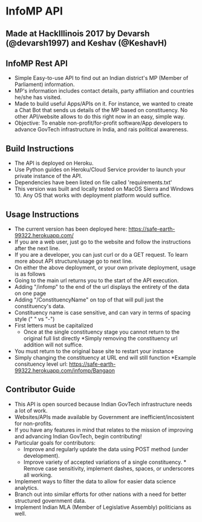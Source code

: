 # InfoMP API

## Made at HackIllinois 2017 by Devarsh (@devarsh1997) and Keshav (@KeshavH)

## InfoMP Rest API
  * Simple Easy-to-use API to find out an Indian district's MP (Member of Parliament) information.
  * MP's information includes contact details, party affiliation and countries he/she has visited.
  * Made to build useful Apps/APIs on it. For instance, we wanted to create a Chat Bot that sends us details of the MP
    based on constituency. No other API/website allows to do this right now in an easy, simple way.
  * Objective: To enable non-profit/for-profit software/App developers to advance GovTech infrastructure in India, and rais political awareness.
 
## Build Instructions

   * The API is deployed on Heroku.
   * Use Python guides on Heroku/Cloud Service provider to launch your private instance of the API.
   * Dependencies have been listed on file called 'requirements.txt'
   * This version was built and locally tested on MacOS Sierra and Windows 10. Any OS that works with deployment platform would suffice.
   
## Usage Instructions
   * The current version has been deployed here: https://safe-earth-99322.herokuapp.com/   
   * If you are a web user, just go to the website and follow the instructions after the next line.
   * If you are a developer,  you can just curl or do a GET request. To learn more about API structure/usage go to next line.     
   * On either the above deployment, or your own private deployment, usage is as follows
   * Going to the main url returns you to the start of the API execution.
   * Adding "/infomp" to the end of the url displays the entirety of the data on one page
   * Adding "/ConstituencyName" on top of that will pull just the constituency's data.
   * Constituency name is case sensitive, and can vary in terms of spacing style (" " vs "-")
* First letters must be capitalized
   * Once at the single constituency stage you cannot return to the original full list directly
   *Simply removing the constituency url addition will not suffice.
* You must return to the original base site to restart your instance
* Simply changing the constituency at URL end will still function
*Example consituency level url: https://safe-earth-99322.herokuapp.com/infomp/Bangaon

## Contributor Guide
   * This API is open sourced because Indian GovTech infrastructure needs a lot of work.
   * Websites/APIs made available by Government are inefficient/incosistent for non-profits.
   * If you have any features in mind that relates to the mission of improving and advancing Indian GovTech,  begin contributing!
   * Particular goals for contributors:
       * Improve and regularly update the data using POST method (under development).
       * Improve variety of accepted variations of a single constituency.
    * Remove case sensitivity, implement dashes, spaces, or underscores all working.
* Implement ways to filter the data to allow for easier data science analytics.
* Branch out into similar efforts for other nations with a need for better structured government data.
* Implement Indian MLA (Member of Legislative Assembly) politicians as well.
